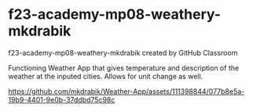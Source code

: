 # f23-academy-mp08-weathery-mkdrabik
f23-academy-mp08-weathery-mkdrabik created by GitHub Classroom

Functioning Weather App that gives temperature and description of the weather at the inputed cities. Allows for unit change as well. 


https://github.com/mkdrabik/Weather-App/assets/111398844/077b8e5a-19b9-4401-9e0b-37ddbd75c98c

